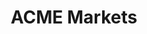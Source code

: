 ---
facebook: https://facebook.com/Acmemarkets
instagram: https://instagram.com/acmemarkets
logohandle: acmemarkets
pinterest: https://pinterest.com/acmemarkets
sort: acmemarkets
title: ACME Markets
twitter: https://x.com/Acmemarkets
website: https://www.acmemarkets.com/
youtube: https://youtube.com/user/acme
---